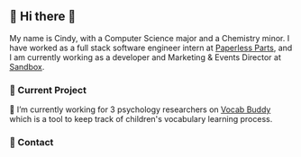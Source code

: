 ## 👋 Hi there 👋

<!--
**cindy1u0/cindy1u0** is a ✨ _special_ ✨ repository because its `README.md` (this file) appears on your GitHub profile.

Here are some ideas to get you started:

- 🔭 I’m currently working on ...
- 🌱 I’m currently learning ...
- 👯 I’m looking to collaborate on ...
- 🤔 I’m looking for help with ...
- 💬 Ask me about ...
- 📫 How to reach me: ...
- 😄 Pronouns: ...
- ⚡ Fun fact: ...
-->
My name is Cindy, with a Computer Science major and a Chemistry minor. I have worked as a full stack software engineer intern at [Paperless Parts](https://www.paperlessparts.com/), and I am currently working as a developer and Marketing & Events Director at [Sandbox](https://www.sandboxnu.com).

### 🌱 Current Project
🔭 I’m currently working for 3 psychology researchers on [Vocab Buddy](https://github.com/sandboxnu/vocab-buddy) which is a tool to keep track of children's vocabulary learning process.

### 💬 Contact
<i class="ri-linkedin-box-line"></i> 

<!-- Icons -->

[1.2]: http://i.imgur.com/wWzX9uB.png (twitter icon without padding)
[2.2]: https://raw.githubusercontent.com/MartinHeinz/MartinHeinz/master/linkedin-3-16.png (LinkedIn icon without padding)

<!-- Links to your social media accounts -->

[1]: https://twitter.com/Martin_Heinz_
[2]: https://www.linkedin.com/in/heinz-martin/


